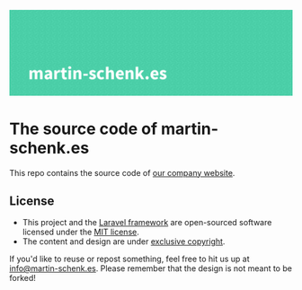 ![](https://raw.githubusercontent.com/martinschenk/martin-schenk.es/master/martin-schenk.es-banner.png)

# The source code of martin-schenk.es

This repo contains the source code of [our company website](https://www.martin-schenk.es).

## License
- This project and the [Laravel framework](https://laravel.com/) are open-sourced software licensed under the [MIT license](https://choosealicense.com/licenses/mit/).
- The content and design are under [exclusive copyright](https://choosealicense.com/no-permission/).

If you'd like to reuse or repost something, feel free to hit us up at [info@martin-schenk.es](mailto:info@martin-schenk.es). Please remember that the design is not meant to be forked!
